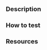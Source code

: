 <!--
List of related JIRAs:
e.g. [[MISC-123]](https://paperkite.atlassian.net/browse/MISC-123)
-->

### Description
<!-- explanation of the change and your thinking behind the implementation -->

### How to test
<!-- explanation of how to test / perform acceptance over the changes -->

### Resources
<!-- attach screenshots of change or links to relevant resources when applicable -->
